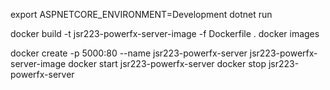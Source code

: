 export ASPNETCORE_ENVIRONMENT=Development
dotnet run

docker build -t jsr223-powerfx-server-image -f Dockerfile .
docker images

docker create -p 5000:80 --name jsr223-powerfx-server jsr223-powerfx-server-image
docker start jsr223-powerfx-server
docker stop jsr223-powerfx-server
